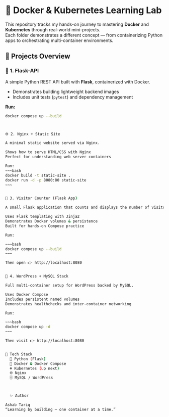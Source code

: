 # 🐳 Docker & Kubernetes Learning Lab

This repository tracks my hands-on journey to mastering **Docker** and **Kubernetes** through real-world mini-projects.  
Each folder demonstrates a different concept — from containerizing Python apps to orchestrating multi-container environments.


## 🧩 **Projects Overview**

### 🧱 **1. Flask-API**
A simple Python REST API built with **Flask**, containerized with Docker.  
- Demonstrates building lightweight backend images  
- Includes unit tests (`pytest`) and dependency management  

**Run:**
```bash
docker compose up --build



🌐 2. Nginx + Static Site

A minimal static website served via Nginx.

Shows how to serve HTML/CSS with Nginx
Perfect for understanding web server containers

Run:
~~~bash
docker build -t static-site .
docker run -d -p 8080:80 static-site
~~~


👥 3. Visitor Counter (Flask App)

A small Flask application that counts and displays the number of visitors.

Uses Flask templating with Jinja2
Demonstrates Docker volumes & persistence
Built for hands-on Compose practice

Run:

~~~bash
docker compose up --build
~~~

Then open 👉 http://localhost:8080


📰 4. WordPress + MySQL Stack

Full multi-container setup for WordPress backed by MySQL.

Uses Docker Compose
Includes persistent named volumes
Demonstrates healthchecks and inter-container networking

Run:

~~~bash
docker compose up -d
~~~

Then visit 👉 http://localhost:8080


🧠 Tech Stack
  🐍 Python (Flask)
  🐳 Docker & Docker Compose
  ☸️ Kubernetes (up next)
  🌐 Nginx
  🗄️ MySQL / WordPress



  ✨ Author

Ashab Tariq
“Learning by building — one container at a time.”